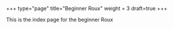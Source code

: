 +++
type="page"
title="Beginner Roux"
weight = 3
draft=true
+++

This is the index page for the beginner Roux